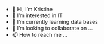 - 👋 Hi, I’m Kristine
- 👀 I’m interested in IT
- 🌱 I’m currently learning data bases
- 💞️ I’m looking to collaborate on ...
- 📫 How to reach me ...

<!---
zvaigzneK1/zvaigzneK1 is a ✨ special ✨ repository because its `README.md` (this file) appears on your GitHub profile.
You can click the Preview link to take a look at your changes.
--->
